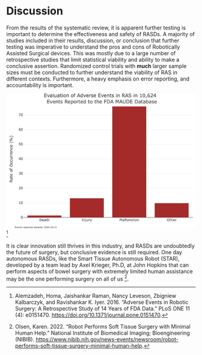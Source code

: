 # Discussion

From the results of the systematic review, it is apparent further testing is important to determine the effectiveness and safety of RASDs. A majority of studies included in their results, discussion, or conclusion that further testing was imperative to understand the pros and cons of Robotically Assisted Surgical devices. This was mostly due to a large number of retrospective studies that limit statistical viability and ability to make a conclusive assertion. Randomized control trials with **much** larger sample sizes must be conducted to further understand the viability of RAS in different contexts. Furthermore, a heavy emphasis on error reporting, and accountability is important.

![Alt text](../static/img/adverseEvents.png) 
[^1]

It is clear innovation still thrives in this industry, and RASDs are undoubtedly the future of surgery, but conclusive evidence is still required. One day autonomous RASDs, like the Smart Tissue Autonomous Robot (STAR), developed by a team lead by Axel Krieger, Ph.D, at John Hopkins that can perform aspects of bowel surgery with extremely limited human assistance may be the one performing surgery on all of us [^2].

[^1]: Alemzadeh, Homa, Jaishankar Raman, Nancy Leveson, Zbigniew Kalbarczyk, and Ravishankar K. Iyer. 2016. “Adverse Events in Robotic Surgery: A Retrospective Study of 14 Years of FDA Data.” PLoS ONE 11 (4): e0151470. https://doi.org/10.1371/journal.pone.0151470. 

[^2]: Olsen, Karen. 2022. “Robot Performs Soft Tissue Surgery with Minimal Human Help.” National Institute of Biomedical Imaging; Bioengineering (NIBIB). https://www.nibib.nih.gov/news-events/newsroom/robot-performs-soft-tissue-surgery-minimal-human-help.
